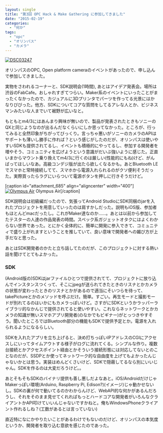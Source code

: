 ```yaml
---
layout: single
title: "第3回 OPC Hack & Make Gathering に参加してきました"
date: "2015-02-19"
categories: 
  - "何か"
tags: 
  - "opc"
  - "オリンパス"
  - "カメラ"
---
```


[![DSC03247](https://blog.naotaco.com/assets/images/posts/2015/02/DSC03247-1024x682.jpg)](https://blog.naotaco.com/assets/images/posts/2015/02/DSC03247.jpg)

オリンパスのOPC, Open platform cameraのイベントがあったので、申し込んで参加してきました。

実物をさわれるコーナーと、SDK説明会(1時間), あとはアイデア発表会。場所は渋谷のFabCafe。おしゃれすぎてつらい。Maker系のイベントにいったことがまったくなかったので、カジュアルに3Dプリンタでパーツを作ってる光景にはかなりびびった。他方、SDKについてコアな質問をしてるアレな人とか、ビジネスマンみたいな人までいて裾野が広いなと。

もともとm4/3にはあんまり興味が無いので、製品が発表されたときもソニーのQXと同じようなのが出るんだなくらいにしか思ってなかった。ところが、行ってみると全然印象がちがってびっくり。言っちゃ悪いがソニーのカメラのAPIはサポートも薄いし勝手に作れば？という感じがしたのだが、オリンパスは使いやすいSDKも提供されてるし、イベントも積極的にやってるし、参加する開発者を増やそう、コミュニティを広げようという意識がだいぶ強いように感じた。正直いまからマウント乗り換えてm4/3に行くのは厳しい(性能的にもね)けど、がんばってほしいなあ。高級コンデジ版が出たら欲しくなるかも。あとBluetooth LEでスマホと常時接続してて、スマホから電源入れられるのがクソ便利そうだった。実際買ったらラグにいらついて電源ボタンを押しに行きそうだけど。

\[caption id="attachment\_685" align="aligncenter" width="400"\][![Olympus Air](https://blog.naotaco.com/assets/images/posts/2015/02/DSC03239-400x267.jpg)](https://blog.naotaco.com/assets/images/posts/2015/02/DSC03239.jpg) Olympus Air\[/caption\]

SDK説明会は初級編だったので、気張ってAndroid StudioにSDK同梱のjarを入れたプロジェクトを用意していったのは肩すかしだった。説明もiOS版、参加者もほとんどmacだったし。これがMaker達なのか……。あとは以前から参加してたテスターの人達の作品発表の時間。スペック系ガジェットオタクにはよくわからない世界であった。とにかく全体的に、簡単に開発に参入できて、コミュニティで盛り上がれますということを推していて、良い意味で開発者への媚び方が上手だなと思った。

あとはSDK開発者のかたと立ち話してたのだが、このプロジェクトに対する熱い話を聞けてとてもよかった。

### SDK

(Android版の)SDKはjarファイルひとつで提供されてて、プロジェクトに放り込んでインスタンスつくって、そこにjpegが送られてきたときのリスナとかカメラの状態が変わったときのリスナとかがあるので適当にそいつらを待って、takePictureとかのメソッドを呼ぶだけ。簡単。すごい。再生モードと撮影モードが別れてるのはいかにもカメラっぽいけど。さすがにSDKというかラッパーライブラリ的なかんじで提供されてると使いやすい。これならネットワークとかカメラの知識が無いスマホアプリ開発者(のなかでもビギナー)がとっつきやすそう。聞いたところではBluetooth部分の機能もSDKで提供予定とか。電源を入れられるようになるらしい。

SDKを入れたアプリを立ち上げると、決め打ちっぽいIPアドレスのCGIにアクセスしにいってタイムアウトする様子がログに流れてくる。シンプルな作り。複数台接続とかアクセスポイント経由とかそういう接続形態には対応してないとのことなのだが、SSDPとか使ってネットワーク的な自由度を上げてもよかったんじゃないかとは思う。実装はめんどくさいけど、SDKで隠蔽してるなら別にいいじゃん。SDKを作るのは大変だろうけど。。

あとそもそもSDKのバイナリ提供も善し悪しだよなあと。iOS/AndroidだけじゃMakerっぽい環境(Arduino, Raspberry Pi, Edison?)(イメージ)じゃ動かせないし。SDKの裏が何で動いてるのかわからんけど、WebAPI的な何かがあるんだろうし、それをそのまま見せてくれればもっとハードコアな開発者がいろんなクライアントかAPI叩けていいんじゃないですかねと。俺もWindowsPhoneクライアント作れるしね？(工数があるとは言っていない)

直近特になにかやりたいことがあるわけでもないのだけど、オリンパスの本気度というか、開発者を取り込む意欲を感じたのであった。
